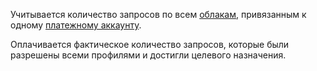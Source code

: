 Учитывается количество запросов по всем [облакам](../../resource-manager/concepts/resources-hierarchy.md#cloud), привязанным к одному [платежному аккаунту](../../billing/concepts/billing-account.md).

Оплачивается фактическое количество запросов, которые были разрешены всеми профилями и достигли целевого назначения.